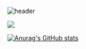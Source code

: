 ![header](https://capsule-render.vercel.app/api?type=slice&color=auto&height=300&section=header&text=capsule%20render&fontSize=90)

<img src="https://img.shields.io/badge/Python-3766AB?style=flat-square&logo=Python&logoColor=white"/></a>


[![Anurag's GitHub stats](https://github-readme-stats.vercel.app/api?username=Hamtori82&show_icons=true&theme=radical)](https://github.com/Hamtori82/github-readme-stats)


<!--
**Hamtori82/Hamtori82** is a ✨ _special_ ✨ repository because its `README.md` (this file) appears on your GitHub profile.

Here are some ideas to get you started:

- 🔭 I’m currently working on ...
- 🌱 I’m currently learning ...
- 👯 I’m looking to collaborate on ...
- 🤔 I’m looking for help with ...
- 💬 Ask me about ...
- 📫 How to reach me: ...
- 😄 Pronouns: ...
- ⚡ Fun fact: ...
-->
